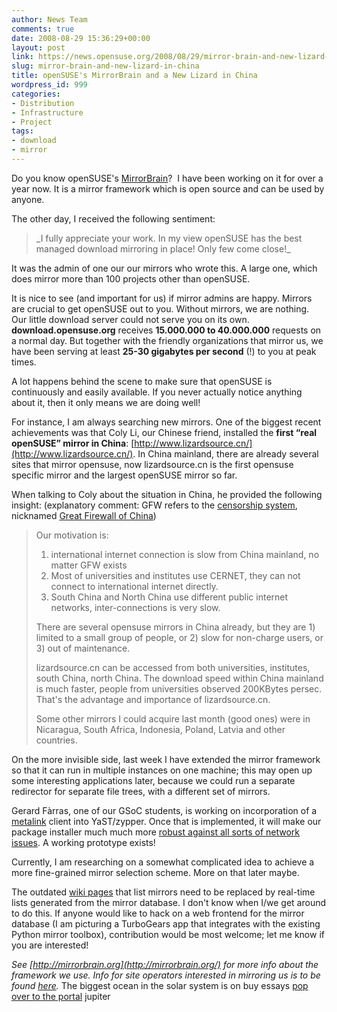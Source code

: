 ```yaml
---
author: News Team
comments: true
date: 2008-08-29 15:36:29+00:00
layout: post
link: https://news.opensuse.org/2008/08/29/mirror-brain-and-new-lizard-in-china/
slug: mirror-brain-and-new-lizard-in-china
title: openSUSE's MirrorBrain and a New Lizard in China
wordpress_id: 999
categories:
- Distribution
- Infrastructure
- Project
tags:
- download
- mirror
---
```


Do you know openSUSE's [MirrorBrain](http://mirrorbrain.org/)?  I have been working on it for over a year now. It is a mirror framework which is open source and can be used by anyone.

The other day, I received the following sentiment:


<blockquote>_I fully appreciate your work. In my view openSUSE has the best managed download mirroring in place! Only few come close!_</blockquote>


It was the admin of one our our mirrors who wrote this. A large one, which does mirror more than 100 projects other than openSUSE.

It is nice to see (and important for us) if mirror admins are happy. Mirrors are crucial to get openSUSE out to you. Without mirrors, we are nothing. Our little download server could not serve you on its own. **download.opensuse.org** receives **15.000.000 to 40.000.000** requests on a normal day. But together with the friendly organizations that mirror us, we have been serving at least **25-30 gigabytes per second** (!) to you at peak times.

A lot happens behind the scene to make sure that openSUSE is continuously and easily available. If you never actually notice anything about it, then it only means we are doing well!

For instance, I am always searching new mirrors. One of the biggest recent achievements was that Coly Li, our Chinese friend, installed the **first “real openSUSE” mirror in China**: [http://www.lizardsource.cn/](http://www.lizardsource.cn/). In China mainland, there are already several sites that mirror opensuse, now lizardsource.cn is the first opensuse specific mirror and the largest openSUSE mirror so far.

When talking to Coly about the situation in China, he provided the following insight:
(explanatory comment: GFW refers to the [censorship system](http://en.wikipedia.org/wiki/Internet_censorship_in_China), nicknamed [Great Firewall of China](https://www.cloudwards.net/censorship-in-china/))


<blockquote>Our motivation is:

1) international internet connection is slow from China mainland, no matter GFW exists
2) Most of universities and institutes use CERNET, they can not connect to international internet directly.
3) South China and North China use different public internet networks, inter-connections is very slow.

There are several opensuse mirrors in China already, but they are 1) limited to a small group of people, or 2) slow for non-charge users, or 3) out of maintenance.

lizardsource.cn can be accessed from both universities, institutes, south China, north China. The download speed within China mainland is much faster, people from universities observed 200KBytes persec. That's the advantage and importance of lizardsource.cn.

Some other mirrors I could acquire last month (good ones) were in Nicaragua, South Africa, Indonesia, Poland, Latvia and other countries.</blockquote>


On the more invisible side, last week I have extended the mirror framework so that it can run in multiple instances on one machine; this may open up some interesting applications later, because we could run a separate redirector for separate file trees, with a different set of mirrors.

Gerard Fàrras, one of our GSoC students, is working on incorporation of a [metalink](http://metalinker.org/) client into YaST/zypper. Once that is implemented, it will make our package installer much much more [robust against all sorts of network issues](http://en.opensuse.org/Libzypp/Failover). A working prototype exists!

Currently, I am researching on a somewhat complicated idea to achieve a more fine-grained mirror selection scheme. More on that later maybe.

The outdated [wiki pages](http://en.opensuse.org/Mirrors_Released_Version) that list mirrors need to be replaced by real-time lists generated from the mirror database. I don't know when I/we get around to do this. If anyone would like to hack on a web frontend for the mirror database (I am picturing a TurboGears app that integrates with the existing Python mirror toolbox), contribution would be most welcome; let me know if you are interested!

_See [http://mirrorbrain.org](http://mirrorbrain.org/) for more info about the framework we use. Info for site operators interested in mirroring us is to be found [here](http://en.opensuse.org/Mirror_Infrastructure)._ The biggest ocean in the solar system is on buy essays [pop over to the portal](https://essayclick.net/) jupiter
